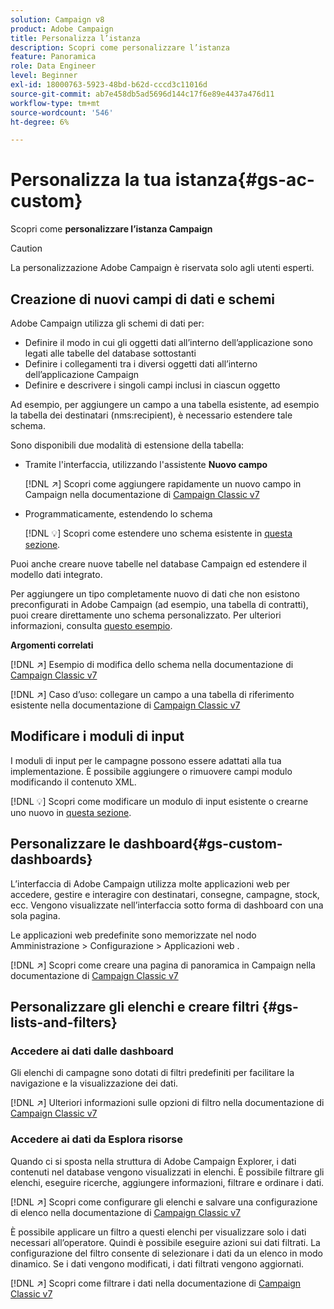 ```yaml
---
solution: Campaign v8
product: Adobe Campaign
title: Personalizza l’istanza
description: Scopri come personalizzare l’istanza
feature: Panoramica
role: Data Engineer
level: Beginner
exl-id: 18000763-5923-48bd-b62d-cccd3c11016d
source-git-commit: ab7e458db5ad5696d144c17f6e89e4437a476d11
workflow-type: tm+mt
source-wordcount: '546'
ht-degree: 6%

---
```


# Personalizza la tua istanza{#gs-ac-custom}

Scopri come **personalizzare l’istanza Campaign**

>[!CAUTION]
>
>La personalizzazione Adobe Campaign è riservata solo agli utenti esperti.

## Creazione di nuovi campi di dati e schemi

Adobe Campaign utilizza gli schemi di dati per:

* Definire il modo in cui gli oggetti dati all’interno dell’applicazione sono legati alle tabelle del database sottostanti
* Definire i collegamenti tra i diversi oggetti dati all’interno dell’applicazione Campaign
* Definire e descrivere i singoli campi inclusi in ciascun oggetto

Ad esempio, per aggiungere un campo a una tabella esistente, ad esempio la tabella dei destinatari (nms:recipient), è necessario estendere tale schema.

Sono disponibili due modalità di estensione della tabella:

* Tramite l&#39;interfaccia, utilizzando l&#39;assistente **Nuovo campo**

   [!DNL :arrow_upper_right:] Scopri come aggiungere rapidamente un nuovo campo in Campaign nella documentazione di  [Campaign Classic v7](https://experienceleague.adobe.com/docs/campaign-classic/using/configuring-campaign-classic/editing-schemas/new-field-wizard.html?lang=en#configuring-campaign-classic)

* Programmaticamente, estendendo lo schema

   [!DNL :bulb:] Scopri come estendere uno schema esistente in  [questa sezione](../dev/extend-schema.md).


Puoi anche creare nuove tabelle nel database Campaign ed estendere il modello dati integrato.

Per aggiungere un tipo completamente nuovo di dati che non esistono preconfigurati in Adobe Campaign (ad esempio, una tabella di contratti), puoi creare direttamente uno schema personalizzato. Per ulteriori informazioni, consulta [questo esempio](../dev/create-schema.md#example--creating-a-contract-table).

**Argomenti correlati**

[!DNL :arrow_upper_right:] Esempio di modifica dello schema nella documentazione di  [Campaign Classic v7](https://experienceleague.adobe.com/docs/campaign-classic/using/configuring-campaign-classic/editing-schemas/examples-of-schemas-edition.html?lang=en#configuring-campaign-classic)

[!DNL :arrow_upper_right:] Caso d’uso: collegare un campo a una tabella di riferimento esistente nella documentazione di  [Campaign Classic v7](https://experienceleague.adobe.com/docs/campaign-classic/using/configuring-campaign-classic/editing-schemas/examples-of-schemas-edition.html?lang=en#uc-link)


## Modificare i moduli di input

I moduli di input per le campagne possono essere adattati alla tua implementazione. È possibile aggiungere o rimuovere campi modulo modificando il contenuto XML.

[!DNL :bulb:] Scopri come modificare un modulo di input esistente o crearne uno nuovo in  [questa sezione](../dev/forms.md).

## Personalizzare le dashboard{#gs-custom-dashboards}

L’interfaccia di Adobe Campaign utilizza molte applicazioni web per accedere, gestire e interagire con destinatari, consegne, campagne, stock, ecc. Vengono visualizzate nell’interfaccia sotto forma di dashboard con una sola pagina.

Le applicazioni web predefinite sono memorizzate nel nodo Amministrazione > Configurazione > Applicazioni web .

[!DNL :arrow_upper_right:] Scopri come creare una pagina di panoramica in Campaign nella documentazione di  [Campaign Classic v7](https://experienceleague.adobe.com/docs/campaign-classic/using/designing-content/web-applications/use-cases--creating-overviews.html?lang=en#creating-a-single-page-web-application)


## Personalizzare gli elenchi e creare filtri {#gs-lists-and-filters}

### Accedere ai dati dalle dashboard

Gli elenchi di campagne sono dotati di filtri predefiniti per facilitare la navigazione e la visualizzazione dei dati.

[!DNL :arrow_upper_right:] Ulteriori informazioni sulle opzioni di filtro nella documentazione di  [Campaign Classic v7](https://experienceleague.adobe.com/docs/campaign-classic/using/getting-started/filtering-data/filtering-options.html?lang=en#about-filtering)


### Accedere ai dati da Esplora risorse

Quando ci si sposta nella struttura di Adobe Campaign Explorer, i dati contenuti nel database vengono visualizzati in elenchi. È possibile filtrare gli elenchi, eseguire ricerche, aggiungere informazioni, filtrare e ordinare i dati.

[!DNL :arrow_upper_right:] Scopri come configurare gli elenchi e salvare una configurazione di elenco nella documentazione di  [Campaign Classic v7](https://experienceleague.adobe.com/docs/campaign-classic/using/getting-started/starting-with-adobe-campaign/campaign-workspace/adobe-campaign-ui-lists.html?lang=en#getting-started)


È possibile applicare un filtro a questi elenchi per visualizzare solo i dati necessari all’operatore. Quindi è possibile eseguire azioni sui dati filtrati. La configurazione del filtro consente di selezionare i dati da un elenco in modo dinamico. Se i dati vengono modificati, i dati filtrati vengono aggiornati.

[!DNL :arrow_upper_right:] Scopri come filtrare i dati nella documentazione di  [Campaign Classic v7](https://experienceleague.adobe.com/docs/campaign-classic/using/getting-started/filtering-data/creating-filters.html?lang=en#typology-of-available-filters)
